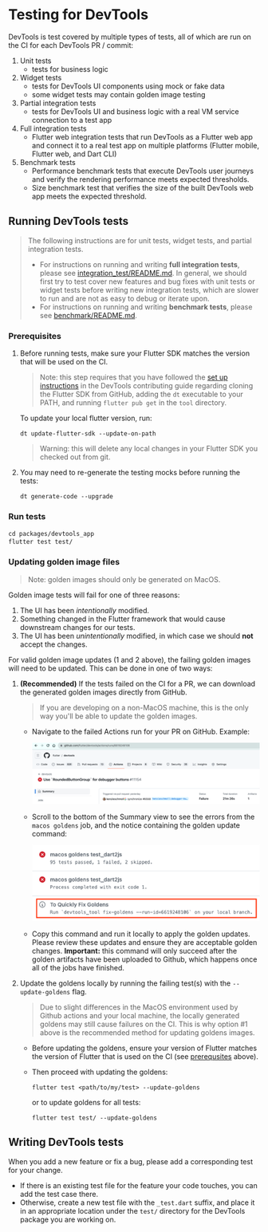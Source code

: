 <!--
Copyright 2025 The Flutter Authors
Use of this source code is governed by a BSD-style license that can be
found in the LICENSE file or at https://developers.google.com/open-source/licenses/bsd.
-->
# Testing for DevTools

DevTools is test covered by multiple types of tests, all of which are run on the CI for each DevTools PR / commit:

1. Unit tests
    - tests for business logic
2. Widget tests
    - tests for DevTools UI components using mock or fake data
    - some widget tests may contain golden image testing
3. Partial integration tests
    - tests for DevTools UI and business logic with a real VM service connection to a test app
4. Full integration tests
    - Flutter web integration tests that run DevTools as a Flutter web app and connect it to a real test app
    on multiple platforms (Flutter mobile, Flutter web, and Dart CLI)
5. Benchmark tests
    - Performance benchmark tests that execute DevTools user journeys and verify the rendering performance
    meets expected thresholds.
    - Size benchmark test that verifies the size of the built DevTools web app meets the expected threshold.

## Running DevTools tests

> The following instructions are for unit tests, widget tests, and partial integration tests.
> - For instructions on running and writing **full integration tests**, please see
> [integration_test/README.md](packages/devtools_app/integration_test/README.md). In general, we should first
> try to test cover new features and bug fixes with unit tests or widget tests before writing new integration tests,
> which are slower to run and are not as easy to debug or iterate upon.
> - For instructions on running and writing **benchmark tests**, please see
> [benchmark/README.md](packages/devtools_app/benchmark/README.md).

### Prerequisites
1. Before running tests, make sure your Flutter SDK matches the version that will be used on
the CI. 
    > Note: this step requires that you have followed the [set up instructions](CONTRIBUTING.md#set-up-your-devtools-environment)
    in the DevTools contributing guide regarding cloning the Flutter SDK from GitHub, adding the `dt`
    executable to your PATH, and running `flutter pub get` in the `tool` directory.
    
    To update your local flutter version, run:
    ```shell
    dt update-flutter-sdk --update-on-path
    ```
    > Warning: this will delete any local changes in your Flutter SDK you checked out from git.

2. You may need to re-generate the testing mocks before running the tests:

    ```shell
    dt generate-code --upgrade
    ```

### Run tests

```shell
cd packages/devtools_app
flutter test test/
```

### Updating golden image files

> Note: golden images should only be generated on MacOS.

Golden image tests will fail for one of three reasons:

1. The UI has been _intentionally_ modified.
2. Something changed in the Flutter framework that would cause downstream changes for our tests.
3. The UI has been _unintentionally_ modified, in which case we should **not** accept the changes.

For valid golden image updates (1 and 2 above), the failing golden images will need to be updated. This can
be done in one of two ways:

1. **(Recommended)** If the tests failed on the CI for a PR, we can download the generated golden images directly from GitHub.
    > If you are developing on a non-MacOS machine, this is the only way you'll be able to update the golden images.

    - Navigate to the failed Actions run for your PR on GitHub. Example:

        ![Failed actions run](_markdown_images/failed_actions_run.png)

    - Scroll to the bottom of the Summary view to see the errors from the `macos goldens` job, and the notice containing the golden update command:

        ![Failed goldens notice](_markdown_images/failed_goldens_notice.png)

    - Copy this command and run it locally to apply the golden updates. Please review these updates and ensure
    they are acceptable golden changes. **Important:** this command will only succeed after the golden artifacts
    have been uploaded to Github, which happens once all of the jobs have finished.

2. Update the goldens locally by running the failing test(s) with the `--update-goldens` flag.
    > Due to slight differences in the MacOS environment used by Github actions and your local
    machine, the locally generated goldens may still cause failures on the CI. This is why option
    #1 above is the recommended method for updating goldens images.

    - Before updating the goldens, ensure your version of Flutter matches the version of Flutter that is used
    on the CI (see [prerequsites](#prerequisites) above).

    - Then proceed with updating the goldens:

        ```shell
        flutter test <path/to/my/test> --update-goldens
        ```

        or to update goldens for all tests:

        ```shell
        flutter test test/ --update-goldens
        ```

## Writing DevTools tests

When you add a new feature or fix a bug, please add a corresponding test for your change.

- If there is an existing test file for the feature your code touches, you can add the test case
there.
- Otherwise, create a new test file with the `_test.dart` suffix, and place it in an appropriate
location under the `test/` directory for the DevTools package you are working on.
